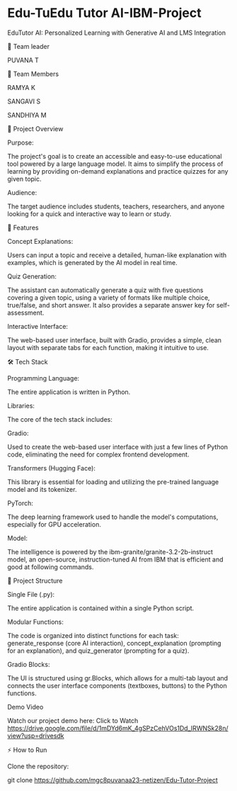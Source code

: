 # Edu-TuEdu Tutor AI-IBM-Project

EduTutor AI: Personalized Learning with Generative AI and LMS Integration

👥 Team leader

PUVANA T

👥 Team Members

RAMYA K 

SANGAVI S

SANDHIYA M

📌 Project Overview

Purpose: 

The project's goal is to create an accessible and easy-to-use educational tool powered by a large language model. It aims to simplify the process of learning by providing on-demand explanations and practice quizzes for any given topic.

Audience: 

The target audience includes students, teachers, researchers, and anyone looking for a quick and interactive way to learn or study.

🚀 Features


Concept Explanations:

 Users can input a topic and receive a detailed, human-like explanation with examples, which is generated by the AI model in real time.


Quiz Generation: 

The assistant can automatically generate a quiz with five questions covering a given topic, using a variety of formats like multiple choice, true/false, and short answer. It also provides a separate answer key for self-assessment.


Interactive Interface: 

The web-based user interface, built with Gradio, provides a simple, clean layout with separate tabs for each function, making it intuitive to use.

🛠 Tech Stack


Programming Language:

 
The entire application is written in Python.

Libraries: 

The core of the tech stack includes:

Gradio: 

Used to create the web-based user interface with just a few lines of Python code, eliminating the need for complex frontend development.

Transformers (Hugging Face): 

This library is essential for loading and utilizing the pre-trained language model and its tokenizer.

PyTorch: 

The deep learning framework used to handle the model's computations, especially for GPU acceleration.

Model: 

The intelligence is powered by the ibm-granite/granite-3.2-2b-instruct model, an open-source, instruction-tuned AI from IBM that is efficient and good at following commands.

📂 Project Structure

Single File (.py): 

The entire application is contained within a single Python script.

Modular Functions: 

The code is organized into distinct functions for each task: generate_response (core AI interaction), concept_explanation (prompting for an explanation), and quiz_generator (prompting for a quiz).


Gradio Blocks: 


The UI is structured using gr.Blocks, which allows for a multi-tab layout and connects the user interface components (textboxes, buttons) to the Python functions.

Demo Video

Watch our project demo here: Click to Watch 
https://drive.google.com/file/d/1mDYd6mK_4gSPzCehVOs1Dd_IRWNSk28n/view?usp=drivesdk

⚡ How to Run

Clone the repository:

git clone https://github.com/mgc8puvanaa23-netizen/Edu-Tutor-Project
